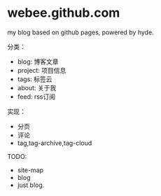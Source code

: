 webee.github.com
================

my blog based on github pages, powered by hyde.

分类：

* blog: 博客文章
* project: 项目信息
* tags: 标签云
* about: 关于我
* feed: rss订阅

实现：

* 分页
* 评论
* tag,tag-archive,tag-cloud

TODO:

* site-map
* blog
* just blog.
